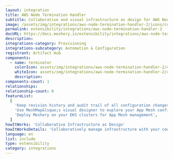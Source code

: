 ```yaml
---
layout: integration
title: AWS Node Termination Handler
subtitle: Collaborative and visual infrastructure as design for AWS Node Termination Handler
image: /assets/img/integrations/aws-node-termination-handler-2/icons/color/aws-node-termination-handler-2-color.svg
permalink: extensibility/integrations/aws-node-termination-handler-2
docURL: https://docs.meshery.io/extensibility/integrations/aws-node-termination-handler-2
description:
integrations-category: Provisioning
integrations-subcategory: Automation & Configuration
registrant: Artifact Hub
components:
  - name: terminator
    colorIcon: assets/img/integrations/aws-node-termination-handler-2/components/terminator/icons/color/terminator-color.svg
    whiteIcon: assets/img/integrations/aws-node-termination-handler-2/components/terminator/icons/white/terminator-white.svg
    description:
components-count: 1
relationships:
relationship-count: 0
featureList:
  [
    'Keep revision history and audit trail of all configuration changes',
    'Use MeshMap&lsquo;s visual designer to explore your App Mesh configuration',
    'Deploy Meshery on your EKS clusters for App Mesh management',
  ]
howItWorks: 'Collaborative Infrastructure as Design'
howItWorksDetails: 'Collaboratively manage infrastructure with your coworkers synchronously sharing the same designs.'
language: en
list: include
type: extensibility
category: integrations
---
```

